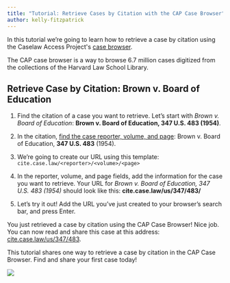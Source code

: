 ```yaml
---
title: "Tutorial: Retrieve Cases by Citation with the CAP Case Browser"
author: kelly-fitzpatrick
---
```

In this tutorial we’re going to learn how to retrieve a case by citation using the Caselaw Access Project's [case browser](https://cite.case.law/). 

The CAP case browser is a way to browse 6.7 million cases digitized from the collections of the Harvard Law School Library.

## Retrieve Case by Citation: Brown v. Board of Education

1. Find the citation of a case you want to retrieve. Let’s start with *Brown v. Board of Education*: **Brown v. Board of Education, 347 U.S. 483 (1954)**.

2. In the citation, [find the case reporter, volume, and page](https://www.bc.edu/content/dam/files/schools/law_sites/library/pdf/researchguides/citations.pdf): Brown v. Board of Education, **347 U.S. 483** (1954).

3. We’re going to create our URL using this template: `cite.case.law/<reporter>/<volume>/<page>`

4. In the reporter, volume, and page fields, add the information for the case you want to retrieve. Your URL for *Brown v. Board of Education, 347 U.S. 483 (1954)* should look like this: **cite.case.law/us/347/483/**

5. Let’s try it out!  Add the URL you’ve just created to your browser’s search bar, and press Enter.

You just retrieved a case by citation using the CAP Case Browser! Nice job. You can now read and share this case at this address: [cite.case.law/us/347/483](https://cite.case.law/us/347/483).

This tutorial shares one way to retrieve a case by citation in the CAP Case Browser. Find and share your first case today!

![](https://lil-blog-media.s3.amazonaws.com/case_retrieval.png)
